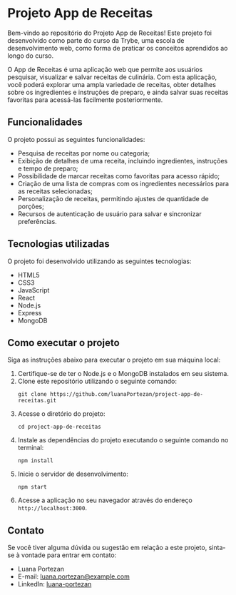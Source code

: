 # Projeto App de Receitas

Bem-vindo ao repositório do Projeto App de Receitas! Este projeto foi desenvolvido como parte do curso da Trybe, uma escola de desenvolvimento web, como forma de praticar os conceitos aprendidos ao longo do curso.

O App de Receitas é uma aplicação web que permite aos usuários pesquisar, visualizar e salvar receitas de culinária. Com esta aplicação, você poderá explorar uma ampla variedade de receitas, obter detalhes sobre os ingredientes e instruções de preparo, e ainda salvar suas receitas favoritas para acessá-las facilmente posteriormente.

## Funcionalidades

O projeto possui as seguintes funcionalidades:

- Pesquisa de receitas por nome ou categoria;
- Exibição de detalhes de uma receita, incluindo ingredientes, instruções e tempo de preparo;
- Possibilidade de marcar receitas como favoritas para acesso rápido;
- Criação de uma lista de compras com os ingredientes necessários para as receitas selecionadas;
- Personalização de receitas, permitindo ajustes de quantidade de porções;
- Recursos de autenticação de usuário para salvar e sincronizar preferências.

## Tecnologias utilizadas

O projeto foi desenvolvido utilizando as seguintes tecnologias:

- HTML5
- CSS3
- JavaScript
- React
- Node.js
- Express
- MongoDB

## Como executar o projeto

Siga as instruções abaixo para executar o projeto em sua máquina local:

1. Certifique-se de ter o Node.js e o MongoDB instalados em seu sistema.
2. Clone este repositório utilizando o seguinte comando:
   ```
   git clone https://github.com/luanaPortezan/project-app-de-receitas.git
   ```
3. Acesse o diretório do projeto:
   ```
   cd project-app-de-receitas
   ```
4. Instale as dependências do projeto executando o seguinte comando no terminal:
   ```
   npm install
   ```
5. Inicie o servidor de desenvolvimento:
   ```
   npm start
   ```
6. Acesse a aplicação no seu navegador através do endereço `http://localhost:3000`.

## Contato

Se você tiver alguma dúvida ou sugestão em relação a este projeto, sinta-se à vontade para entrar em contato:

- Luana Portezan
- E-mail: luana.portezan@example.com
- LinkedIn: [luana-portezan](https://www.linkedin.com/in/luana-portezan)
